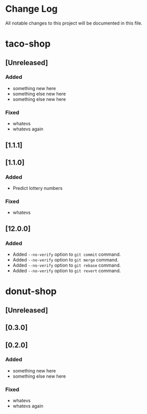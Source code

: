 # Change Log

All notable changes to this project will be documented in this file.

# taco-shop
## [Unreleased] 
### Added
- something new here
- something else new here
- something else new here

### Fixed
- whatevs
- whatevs again

## [1.1.1] 

## [1.1.0] 
### Added
- Predict lottery numbers
### Fixed
- whatevs
  
## [12.0.0]

### Added
- Added `--no-verify` option to `git commit` command.
- Added `--no-verify` option to `git merge` command.
- Added `--no-verify` option to `git rebase` command.
- Added `--no-verify` option to `git revert` command.


# donut-shop
## [Unreleased] 

## [0.3.0] 

## [0.2.0]
### Added
- something new here
- something else new here

### Fixed
- whatevs
- whatevs again
